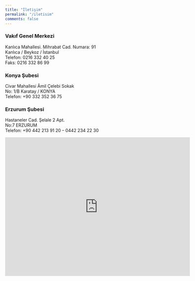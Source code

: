 ```yaml
---
title: "İletişim"
permalink: "/iletisim"
comments: false
---
```


### Vakıf Genel Merkezi

Kanlıca Mahallesi. Mihrabat Cad. Numara: 91  
Kanlıca / Beykoz / İstanbul  
Telefon: 0216 332 40 25  
Faks: 0216 332 86 99

### Konya Şubesi
Civar Mahallesi Âmil Çelebi Sokak  
No: 1/B Karatay / KONYA  
Telefon: +90 332 352 36 75

### Erzurum Şubesi

Hastaneler Cad. Şelale 2 Apt.  
No:7 ERZURUM  
Telefon: +90 442 213 91 20 – 0442 234 22 30

<iframe style="border: 0;" src="https://www.google.com/maps/embed?pb=!1m18!1m12!1m3!1d3006.7107106152826!2d29.07295931537123!3d41.09716697929189!2m3!1f0!2f0!3f0!3m2!1i1024!2i768!4f13.1!3m3!1m2!1s0x14caca38ab5b9339%3A0x676178fc3790f220!2sEfe+Hazretleri+Vakf%C4%B1!5e0!3m2!1str!2str!4v1479473789880" width="600" height="450" frameborder="0" allowfullscreen="allowfullscreen"></iframe>
